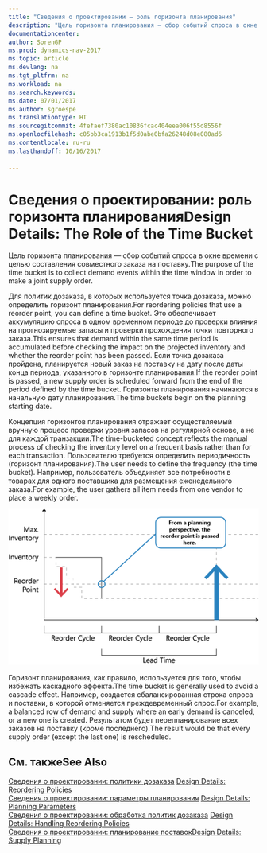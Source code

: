 ```yaml
---
title: "Сведения о проектировании — роль горизонта планирования"
description: "Цель горизонта планирования — сбор событий спроса в окне времени с целью составления совместного заказа на поставку."
documentationcenter: 
author: SorenGP
ms.prod: dynamics-nav-2017
ms.topic: article
ms.devlang: na
ms.tgt_pltfrm: na
ms.workload: na
ms.search.keywords: 
ms.date: 07/01/2017
ms.author: sgroespe
ms.translationtype: HT
ms.sourcegitcommit: 4fefaef7380ac10836fcac404eea006f55d8556f
ms.openlocfilehash: c05bb3ca1913b1f5d0abe0bfa26248d08e080ad6
ms.contentlocale: ru-ru
ms.lasthandoff: 10/16/2017

---
```

# <a name="design-details-the-role-of-the-time-bucket"></a><span data-ttu-id="a9b50-103">Сведения о проектировании: роль горизонта планирования</span><span class="sxs-lookup"><span data-stu-id="a9b50-103">Design Details: The Role of the Time Bucket</span></span>
<span data-ttu-id="a9b50-104">Цель горизонта планирования — сбор событий спроса в окне времени с целью составления совместного заказа на поставку.</span><span class="sxs-lookup"><span data-stu-id="a9b50-104">The purpose of the time bucket is to collect demand events within the time window in order to make a joint supply order.</span></span>  
  
 <span data-ttu-id="a9b50-105">Для политик дозаказа, в которых используется точка дозаказа, можно определить горизонт планирования.</span><span class="sxs-lookup"><span data-stu-id="a9b50-105">For reordering policies that use a reorder point, you can define a time bucket.</span></span> <span data-ttu-id="a9b50-106">Это обеспечивает аккумуляцию спроса в одном временном периоде до проверки влияния на прогнозируемые запасы и проверки прохождения точки повторного заказа.</span><span class="sxs-lookup"><span data-stu-id="a9b50-106">This ensures that demand within the same time period is accumulated before checking the impact on the projected inventory and whether the reorder point has been passed.</span></span> <span data-ttu-id="a9b50-107">Если точка дозаказа пройдена, планируется новый заказ на поставку на дату после даты конца периода, указанного в горизонте планирования.</span><span class="sxs-lookup"><span data-stu-id="a9b50-107">If the reorder point is passed, a new supply order is scheduled forward from the end of the period defined by the time bucket.</span></span> <span data-ttu-id="a9b50-108">Горизонты планирования начинаются в начальную дату планирования.</span><span class="sxs-lookup"><span data-stu-id="a9b50-108">The time buckets begin on the planning starting date.</span></span>  
  
 <span data-ttu-id="a9b50-109">Концепция горизонтов планирования отражает осуществляемый вручную процесс проверки уровня запасов на регулярной основе, а не для каждой транзакции.</span><span class="sxs-lookup"><span data-stu-id="a9b50-109">The time-bucketed concept reflects the manual process of checking the inventory level on a frequent basis rather than for each transaction.</span></span> <span data-ttu-id="a9b50-110">Пользователю требуется определить периодичность (горизонт планирования).</span><span class="sxs-lookup"><span data-stu-id="a9b50-110">The user needs to define the frequency (the time bucket).</span></span> <span data-ttu-id="a9b50-111">Например, пользователь объединяет все потребности в товарах для одного поставщика для размещения еженедельного заказа.</span><span class="sxs-lookup"><span data-stu-id="a9b50-111">For example, the user gathers all item needs from one vendor to place a weekly order.</span></span>  
  
 ![](media/nav_app_supply_planning_2_reorder_cycle.png "NAV_APP_supply_planning_2_reorder_cycle")  
  
 <span data-ttu-id="a9b50-112">Горизонт планирования, как правило, используется для того, чтобы избежать каскадного эффекта.</span><span class="sxs-lookup"><span data-stu-id="a9b50-112">The time bucket is generally used to avoid a cascade effect.</span></span> <span data-ttu-id="a9b50-113">Например, создается сбалансированная строка спроса и поставки, в которой отменяется преждевременный спрос.</span><span class="sxs-lookup"><span data-stu-id="a9b50-113">For example, a balanced row of demand and supply where an early demand is canceled, or a new one is created.</span></span> <span data-ttu-id="a9b50-114">Результатом будет перепланирование всех заказов на поставку (кроме последнего).</span><span class="sxs-lookup"><span data-stu-id="a9b50-114">The result would be that every supply order (except the last one) is rescheduled.</span></span>  
  
## <a name="see-also"></a><span data-ttu-id="a9b50-115">См. также</span><span class="sxs-lookup"><span data-stu-id="a9b50-115">See Also</span></span>  
 <span data-ttu-id="a9b50-116">[Сведения о проектировании: политики дозаказа](design-details-reordering-policies.md) </span><span class="sxs-lookup"><span data-stu-id="a9b50-116">[Design Details: Reordering Policies](design-details-reordering-policies.md) </span></span>  
 <span data-ttu-id="a9b50-117">[Сведения о проектировании: параметры планирования](design-details-planning-parameters.md) </span><span class="sxs-lookup"><span data-stu-id="a9b50-117">[Design Details: Planning Parameters](design-details-planning-parameters.md) </span></span>  
 <span data-ttu-id="a9b50-118">[Сведения о проектировании: обработка политик дозаказа](design-details-handling-reordering-policies.md) </span><span class="sxs-lookup"><span data-stu-id="a9b50-118">[Design Details: Handling Reordering Policies](design-details-handling-reordering-policies.md) </span></span>  
 [<span data-ttu-id="a9b50-119">Сведения о проектировании: планирование поставок</span><span class="sxs-lookup"><span data-stu-id="a9b50-119">Design Details: Supply Planning</span></span>](design-details-supply-planning.md)
